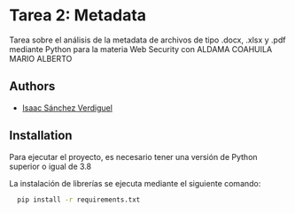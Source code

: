 
# Tarea 2: Metadata

Tarea sobre el análisis de la metadata de archivos de tipo .docx, .xlsx y .pdf mediante Python para la materia Web Security con ALDAMA COAHUILA MARIO ALBERTO


## Authors

- [Isaac Sánchez Verdiguel](https://github.com/iscko5)



## Installation

Para ejecutar el proyecto, es necesario tener una versión de Python superior o igual de 3.8

La instalación de librerías se ejecuta mediante el siguiente comando:
```bash
  pip install -r requirements.txt
```
    

